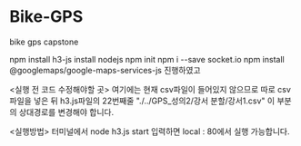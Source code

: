 # Bike-GPS
bike gps capstone

npm install h3-js
install nodejs
npm init
npm i --save socket.io
npm install @googlemaps/google-maps-services-js
진행하였고

<실행 전 코드 수정해야할 곳>
여기에는 현재 csv파일이 들어있지 않으므로
따로 csv 파일을 넣은 뒤 
h3.js파일의 22번째줄 "./../GPS_성의2/강서 분할/강서1.csv" 이 부분의 상대경로를 변경해야 합니다.

<실행방법>
터미널에서 
node h3.js start
입력하면 local : 80에서 실행 가능합니다.

